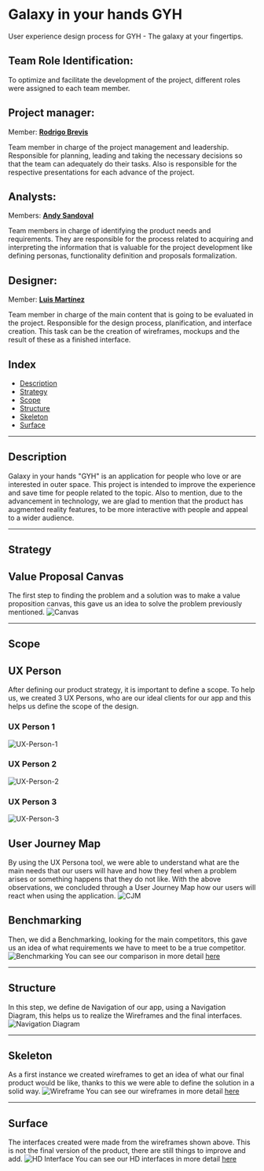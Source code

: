 # Galaxy in your hands GYH
User experience design process for GYH - The galaxy at your fingertips.
## Team Role Identification:
To optimize and facilitate the development of the project, different roles were assigned to each team member.

## Project manager:
Member: [**Rodrigo Brevis**](https://github.com/R0drig0br)

Team member in charge of the project management and leadership. Responsible for planning, leading and taking the necessary decisions  so that the team can adequately do their tasks. Also is responsible for the respective presentations for each advance of the project.

## Analysts:
Members: [**Andy Sandoval**](https://github.com/andysandoval)

Team members in charge of identifying the product needs and requirements. They are responsible for the process related to acquiring and interpreting the information that is valuable for the project development like defining personas, functionality definition and proposals formalization.

## Designer:
Member: [**Luis Martínez**](https://github.com/LX699)

Team member in charge of the main content that is going to be evaluated in the project. Responsible for the design process, planification, and interface creation. This task can be the creation of wireframes, mockups and the result of these as a finished interface.

## Index
- [Description](#description)
- [Strategy](#strategy)
- [Scope](#scope)
- [Structure](#structure)
- [Skeleton](#skeleton)
- [Surface](#surface)

---
## Description
Galaxy in your hands "GYH" is an application for people who love or are interested in outer space. This project is intended to improve the experience and save time for people related to the topic. Also to mention, due to the advancement in technology, we are glad to mention that the product has augmented reality features, to be more interactive with people and appeal to a wider audience.

---
## Strategy
## Value Proposal Canvas
The first step to finding the problem and a solution was to make a value proposition canvas, this gave us an idea to solve the problem previously mentioned.
![Canvas](https://github.com/andysandoval/gyhapp-uxd/blob/bfb87d9be67619e30e6477e0f290a011cd081872/deliverables/Value%20Proposition%20Canvas/Value-Proposition-Canvas.png)

---
## Scope
## UX Person
After defining our product strategy, it is important to define a scope. To help us, we created 3 UX Persons, who are our ideal clients for our app and this helps us define the scope of the design.

### UX Person 1
![UX-Person-1](https://github.com/andysandoval/gyhapp-uxd/blob/bfb87d9be67619e30e6477e0f290a011cd081872/deliverables/UX%20Person/UX%20Person%201.png)
### UX Person 2
![UX-Person-2](https://github.com/andysandoval/gyhapp-uxd/blob/bfb87d9be67619e30e6477e0f290a011cd081872/deliverables/UX%20Person/UX%20Person%202.png)
### UX Person 3
![UX-Person-3](https://github.com/andysandoval/gyhapp-uxd/blob/bfb87d9be67619e30e6477e0f290a011cd081872/deliverables/UX%20Person/UX%20Person%203.png)

## User Journey Map
By using the UX Persona tool, we were able to understand what are the main needs that our users will have and how they feel when a problem arises or something happens that they do not like. With the above observations, we concluded through a User Journey Map how our users will react when using the application.
![CJM](https://github.com/andysandoval/gyhapp-uxd/blob/efc46408b8c28b6f5ba7e90f52fadcc77b4fc0c8/deliverables/User%20Journey%20Map/CJM.png)

## Benchmarking 
Then, we did a Benchmarking, looking for the main competitors, this gave us an idea of what requirements we have to meet to be a true competitor.
![Benchmarking](https://github.com/andysandoval/gyhapp-uxd/blob/2c3ca42973704d0d896dabaed50447038f3a6ea0/deliverables/Benchmarking/Benchmarking-V2.png)
You can see our comparison in more detail [here](https://github.com/andysandoval/gyhapp-uxd/tree/2c3ca42973704d0d896dabaed50447038f3a6ea0/deliverables/Benchmarking)

---
## Structure
In this step, we define de Navigation of our app, using a Navigation Diagram, this helps us to realize the Wireframes and the final interfaces.
![Navigation Diagram](https://github.com/andysandoval/gyhapp-uxd/blob/5c27f9aaa74fb325d5769d629068149b4d6a0d80/deliverables/Navigation%20Diagram/Navigation%20Diagram.png)

---
## Skeleton
As a first instance we created wireframes to get an idea of what our final product would be like, thanks to this we were able to define the solution in a solid way.
![Wireframe](https://github.com/andysandoval/gyhapp-uxd/blob/e62ab6463f9c20d980fe0624b9b186493992d209/deliverables/Wireframes/Full-Wireframe.png)
You can see our wireframes in more detail [here](https://github.com/andysandoval/gyhapp-uxd/tree/efc46408b8c28b6f5ba7e90f52fadcc77b4fc0c8/deliverables/Wireframes)

---
## Surface
The interfaces created were made from the wireframes shown above. This is not the final version of the product, there are still things to improve and add.
![HD Interface](https://github.com/andysandoval/gyhapp-uxd/blob/e62ab6463f9c20d980fe0624b9b186493992d209/deliverables/Interfaces%20HD/Full-HD-interface.png)
You can see our HD interfaces in more detail [here](https://github.com/andysandoval/gyhapp-uxd/tree/efc46408b8c28b6f5ba7e90f52fadcc77b4fc0c8/deliverables/Interfaces%20HD)
